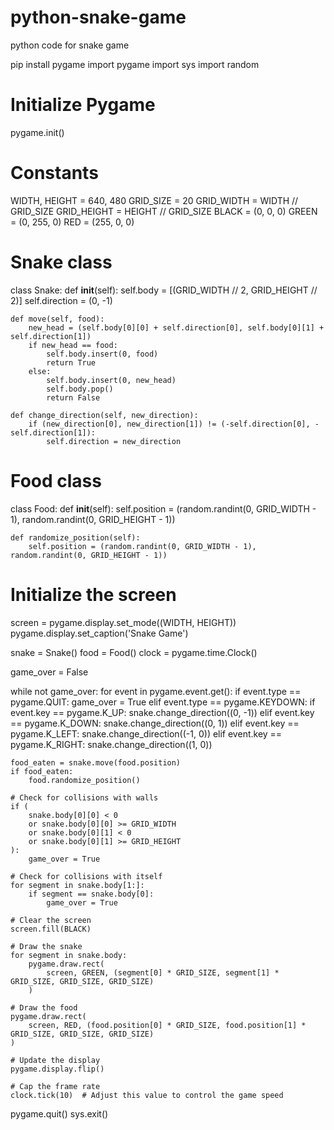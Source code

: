 # python-snake-game
python code for snake game


pip install pygame
import pygame
import sys
import random

# Initialize Pygame
pygame.init()

# Constants
WIDTH, HEIGHT = 640, 480
GRID_SIZE = 20
GRID_WIDTH = WIDTH // GRID_SIZE
GRID_HEIGHT = HEIGHT // GRID_SIZE
BLACK = (0, 0, 0)
GREEN = (0, 255, 0)
RED = (255, 0, 0)

# Snake class
class Snake:
    def __init__(self):
        self.body = [(GRID_WIDTH // 2, GRID_HEIGHT // 2)]
        self.direction = (0, -1)

    def move(self, food):
        new_head = (self.body[0][0] + self.direction[0], self.body[0][1] + self.direction[1])
        if new_head == food:
            self.body.insert(0, food)
            return True
        else:
            self.body.insert(0, new_head)
            self.body.pop()
            return False

    def change_direction(self, new_direction):
        if (new_direction[0], new_direction[1]) != (-self.direction[0], -self.direction[1]):
            self.direction = new_direction

# Food class
class Food:
    def __init__(self):
        self.position = (random.randint(0, GRID_WIDTH - 1), random.randint(0, GRID_HEIGHT - 1))

    def randomize_position(self):
        self.position = (random.randint(0, GRID_WIDTH - 1), random.randint(0, GRID_HEIGHT - 1))

# Initialize the screen
screen = pygame.display.set_mode((WIDTH, HEIGHT))
pygame.display.set_caption('Snake Game')

snake = Snake()
food = Food()
clock = pygame.time.Clock()

game_over = False

while not game_over:
    for event in pygame.event.get():
        if event.type == pygame.QUIT:
            game_over = True
        elif event.type == pygame.KEYDOWN:
            if event.key == pygame.K_UP:
                snake.change_direction((0, -1))
            elif event.key == pygame.K_DOWN:
                snake.change_direction((0, 1))
            elif event.key == pygame.K_LEFT:
                snake.change_direction((-1, 0))
            elif event.key == pygame.K_RIGHT:
                snake.change_direction((1, 0))

    food_eaten = snake.move(food.position)
    if food_eaten:
        food.randomize_position()

    # Check for collisions with walls
    if (
        snake.body[0][0] < 0
        or snake.body[0][0] >= GRID_WIDTH
        or snake.body[0][1] < 0
        or snake.body[0][1] >= GRID_HEIGHT
    ):
        game_over = True

    # Check for collisions with itself
    for segment in snake.body[1:]:
        if segment == snake.body[0]:
            game_over = True

    # Clear the screen
    screen.fill(BLACK)

    # Draw the snake
    for segment in snake.body:
        pygame.draw.rect(
            screen, GREEN, (segment[0] * GRID_SIZE, segment[1] * GRID_SIZE, GRID_SIZE, GRID_SIZE)
        )

    # Draw the food
    pygame.draw.rect(
        screen, RED, (food.position[0] * GRID_SIZE, food.position[1] * GRID_SIZE, GRID_SIZE, GRID_SIZE)
    )

    # Update the display
    pygame.display.flip()

    # Cap the frame rate
    clock.tick(10)  # Adjust this value to control the game speed

pygame.quit()
sys.exit()
